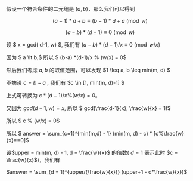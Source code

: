 假设一个符合条件的二元组是 $(a, b)$，那么我们可以得到

$$ (a-1) * d + b \equiv (b-1)*d + a \pmod w$$

$$ (a-b)*(d-1) \equiv 0 \pmod w $$

设 $ x = gcd( d-1, w) $, 我们有 $(a-b) * (d-1) / x \equiv 0 \pmod {w/x}$

因为 $ a \lt b,$ 所以 $ (b-a) *(d-1)/x \% (w/x) = 0$ 

然后我们考虑 $a, b$ 的取值范围，可以发现 $1 \leq a, b \leq min(m, d) $

不妨设 $c = b-a$ , 我们有 $c \in [1, min(m, d)-1] $

上式可转换为 $c * (d-1) / x \% (w/x) = 0$。

又因为 $gcd(d-1, w) = x,$ 所以 $ gcd(\frac{d-1}{x}, \frac{w}{x} = 1)$

所以 $ c \% (w/x) = 0$

所以 $ answer = \sum_{c=1}^{min(m,d) - 1} (min(m, d) - c) * [c\%\frac{w}{x}==0]$

设$upper = min(m, d) - 1, d = \frac{w}{x}$ 的倍数( $d = 1$ 表示此时 $c = \frac{w}{x}$)，我们有

$answer = \sum_{d = 1}^{upper/{\frac{w}{x}}} (upper+1 - d*\frac{w}{x})$
